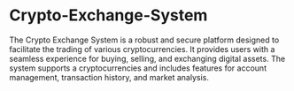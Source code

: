 # Crypto-Exchange-System
The Crypto Exchange System is a robust and secure platform designed to facilitate the trading of various cryptocurrencies. It provides users with a seamless experience for buying, selling, and exchanging digital assets. The system supports a cryptocurrencies and includes features for account management, transaction history, and market analysis.
